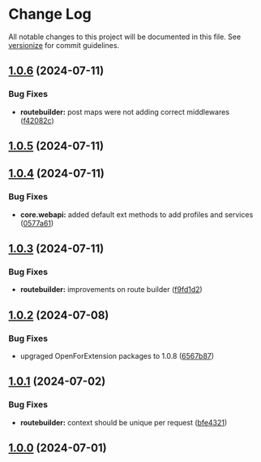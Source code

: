 # Change Log

All notable changes to this project will be documented in this file. See [versionize](https://github.com/versionize/versionize) for commit guidelines.

<a name="1.0.6"></a>
## [1.0.6](https://www.github.com/looplex-osi/backend-core-dotnet/releases/tag/v1.0.6) (2024-07-11)

### Bug Fixes

* **routebuilder:** post maps were not adding correct middlewares ([f42082c](https://www.github.com/looplex-osi/backend-core-dotnet/commit/f42082ca9e9e8e46de83a6037c1e1479f7fce824))

<a name="1.0.5"></a>
## [1.0.5](https://www.github.com/looplex-osi/backend-core-dotnet/releases/tag/v1.0.5) (2024-07-11)

<a name="1.0.4"></a>
## [1.0.4](https://www.github.com/looplex-osi/backend-core-dotnet/releases/tag/v1.0.4) (2024-07-11)

### Bug Fixes

* **core.webapi:** added default ext methods to add profiles and services ([0577a61](https://www.github.com/looplex-osi/backend-core-dotnet/commit/0577a61ad99a9f7cdd692df9e3f6f2a78b4a73f9))

<a name="1.0.3"></a>
## [1.0.3](https://www.github.com/looplex-osi/backend-core-dotnet/releases/tag/v1.0.3) (2024-07-11)

### Bug Fixes

* **routebuilder:** improvements on route builder ([f9fd1d2](https://www.github.com/looplex-osi/backend-core-dotnet/commit/f9fd1d2f6d3b25fe6da10edeb11e7191cdfcac57))

<a name="1.0.2"></a>
## [1.0.2](https://www.github.com/looplex-osi/backend-core-dotnet/releases/tag/v1.0.2) (2024-07-08)

### Bug Fixes

* upgraged OpenForExtension packages to 1.0.8 ([6567b87](https://www.github.com/looplex-osi/backend-core-dotnet/commit/6567b8735cb8ee46debd38542e511dcb602249b8))

<a name="1.0.1"></a>
## [1.0.1](https://www.github.com/looplex-osi/backend-core-dotnet/releases/tag/v1.0.1) (2024-07-02)

### Bug Fixes

* **routebuilder:** context should be unique per request ([bfe4321](https://www.github.com/looplex-osi/backend-core-dotnet/commit/bfe43215a41436d5449c1fa96e43bc85d2be6c54))

<a name="1.0.0"></a>
## [1.0.0](https://www.github.com/looplex-osi/backend-core-dotnet/releases/tag/v1.0.0) (2024-07-01)

